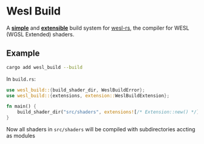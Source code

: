 # Wesl Build

A <u>**simple**</u> and <u>**extensible**</u> build system for [wesl-rs](https://github.com/wgsl-tooling-wg/wesl-rs), the compiler for WESL (WGSL Extended) shaders.

## Example
```sh
cargo add wesl_build --build
```
In `build.rs`:
```rs
use wesl_build::{build_shader_dir, WeslBuildError};
use wesl_build::{extensions, extension::WeslBuildExtension};

fn main() {
    build_shader_dir("src/shaders", extensions![/* Extension::new() */]).expect("Building shaders failed");
}
```

Now all shaders in `src/shaders` will be compiled with subdirectories accting as modules
